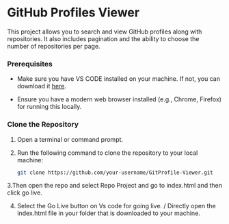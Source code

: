 # GitHub Profiles Viewer

This project allows you to search and view GitHub profiles along with repositories. It also includes pagination and the ability to choose the number of repositories per page.
### Prerequisites

- Make sure you have VS CODE installed on your machine. If not, you can download it [here](https://code.visualstudio.com/download).

- Ensure you have a modern web browser installed (e.g., Chrome, Firefox) for running this locally.
### Clone the Repository

1. Open a terminal or command prompt.

2. Run the following command to clone the repository to your local machine:

   ```bash
   git clone https://github.com/your-username/GitProfile-Viewer.git

3.Then open the repo and select Repo Project and go to index.html and then click go live.

4. Select the Go Live button on Vs code for going live. / Directly open the index.html file in your folder that is downloaded to your machine. 
